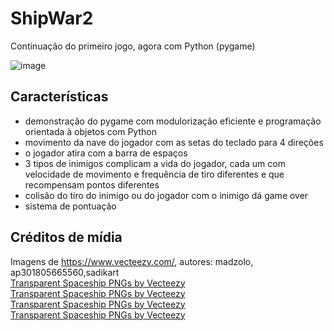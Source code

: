 # ShipWar2
Continuação do primeiro jogo, agora com Python (pygame)
  
![image](https://github.com/user-attachments/assets/6f83dc7a-8aad-4039-973f-0bb5047bb322)

## Características
- demonstração do pygame com modulorização eficiente e programação orientada à objetos com Python  
- movimento da nave do jogador com as setas do teclado para 4 direções
- o jogador atira com a barra de espaços
- 3 tipos de inimigos complicam a vida do jogador, cada um com velocidade de movimento e frequência de tiro diferentes e que recompensam pontos diferentes  
- colisão do tiro do inimigo ou do jogador com o inimigo dá game over
- sistema de pontuação

## Créditos de mídia
Imagens de https://www.vecteezy.com/, autores: madzolo, ap301805665560,sadikart  
<a href="https://www.vecteezy.com/free-png/transparent-spaceship">Transparent Spaceship PNGs by Vecteezy</a>  
<a href="https://www.vecteezy.com/free-png/transparent-spaceship">Transparent Spaceship PNGs by Vecteezy</a>  
<a href="https://www.vecteezy.com/free-png/transparent-spaceship">Transparent Spaceship PNGs by Vecteezy</a>  
<a href="https://www.vecteezy.com/free-png/transparent-spaceship">Transparent Spaceship PNGs by Vecteezy</a>
